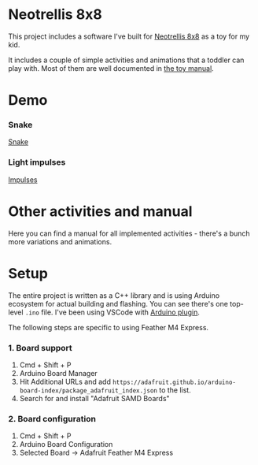 # Neotrellis 8x8

This project includes a software I've built for [Neotrellis 8x8](https://www.adafruit.com/product/1929) as a toy for my kid.

It includes a couple of simple activities and animations that a toddler can play with. Most of them are well documented in [the toy manual](MANUAL.md).

# Demo 

### Snake

[Snake](https://user-images.githubusercontent.com/875316/115981162-c36e1f80-a546-11eb-8068-6705201ab84b.mp4)

### Light impulses

[Impulses](https://user-images.githubusercontent.com/875316/115981209-1516aa00-a547-11eb-9a1f-f562bc039dc1.mp4)

# Other activities and manual

Here you can find a manual for all implemented activities - there's a bunch more variations and animations.

# Setup

The entire project is written as a C++ library and is using Arduino ecosystem for actual building and flashing. You can see there's one top-level `.ino` file. I've been using VSCode with [Arduino plugin](https://marketplace.visualstudio.com/items?itemName=vsciot-vscode.vscode-arduino).

The following steps are specific to using Feather M4 Express.

### 1. Board support
1. Cmd + Shift + P
2. Arduino Board Manager
3. Hit Additional URLs and add `https://adafruit.github.io/arduino-board-index/package_adafruit_index.json` to the list.
4. Search for and install "Adafruit SAMD Boards"

### 2. Board configuration
1. Cmd + Shift + P
2. Arduino Board Configuration
3. Selected Board -> Adafruit Feather M4 Express
